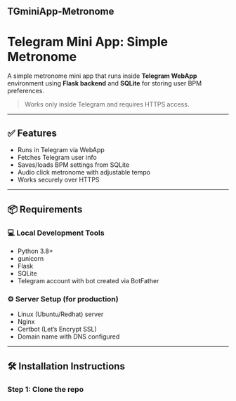 ## TGminiApp-Metronome
# Telegram Mini App: Simple Metronome

A simple metronome mini app that runs inside **Telegram WebApp** environment using **Flask backend** and **SQLite** for storing user BPM preferences.

> Works only inside Telegram and requires HTTPS access.

---

## ✅ Features

- Runs in Telegram via WebApp
- Fetches Telegram user info
- Saves/loads BPM settings from SQLite
- Audio click metronome with adjustable tempo
- Works securely over HTTPS

---

## 📦 Requirements

### 💻 Local Development Tools

- Python 3.8+
- gunicorn
- Flask
- SQLite
- Telegram account with bot created via BotFather

### ⚙️ Server Setup (for production)

- Linux (Ubuntu/Redhat) server
- Nginx
- Certbot (Let’s Encrypt SSL)
- Domain name with DNS configured

---

## 🛠️ Installation Instructions

### Step 1: Clone the repo
